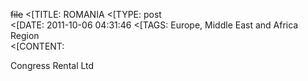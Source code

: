 ~~file~~
<[TITLE: 	ROMANIA	
<[TYPE: 	post	
<[DATE: 	2011-10-06 04:31:46	
<[TAGS: 	Europe, Middle East and Africa Region	
<[CONTENT: 	



Congress Rental Ltd



